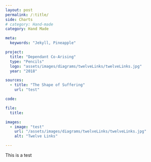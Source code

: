 ```yaml
---
layout: post
permalink: /:title/
side: Charts
# category: Hand-made
category: Hand Made

meta:
  keywords: "Jekyll, Pineapple"

project:
  title: "Dependant Co-Arising"
  type: "Pencils"
  logo: "assets/images/diagrams/twelveLinks/twelveLinks.jpg"
  year: "2018"

sources:
  - title: "The Shape of Suffering"
    url: "test"

code:

file:
  title:

images:
  - image: "test"
    url: "/assets/images/diagrams/twelveLinks/twelveLinks.jpg"
    alt: "Twelve Links"

---
```

This is a test
